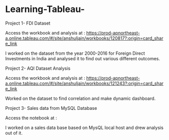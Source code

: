 # Learning-Tableau-

Project 1- FDI Dataset

Access the workbook and analysis at : https://prod-apnortheast-a.online.tableau.com/#/site/anshuljain/workbooks/120817?:origin=card_share_link

I worked on the dataset from the year 2000-2016 for Foreign Direct Investments in India and analysed it to find out various different outcomes.

Project 2- AQI Dataset Analysis

Access the workbook and analysis at : https://prod-apnortheast-a.online.tableau.com/#/site/anshuljain/workbooks/121243?:origin=card_share_link

Worked on the dataset to find correlation and make dynamic dashboard.

Project 3- Sales data from MySQL Database

Access the notebook at : 

I worked on a sales data base based on MysQL local host and drew analysis out of it.
